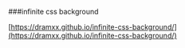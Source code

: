 ###infinite css background

[https://dramxx.github.io/infinite-css-background/](https://dramxx.github.io/infinite-css-background/)
